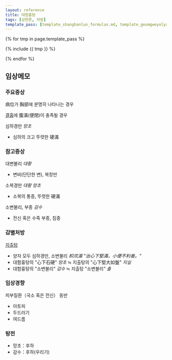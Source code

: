 ```yaml
---
layout: reference
title: 대함흉탕
tags: [상한론, 처방]
template_pass: [template_shanghanlun_formulas.md, template_geumgweyolyag_formulas.md, template_etc_formulas.md]
---
```



{% for tmp in page.template_pass %}

{% include {{ tmp }} %}

{% endfor %}


## 임상메모

### 주요증상

病位가 胸部에 분명히 나타나는 경우

[결흉]({{site.sympurl}}/결흉)에 腹滿(便閉)이 충족될 경우

심하경만 _망초_
* 심하의 크고 뚜렷한 硬滿

### 참고증상

대변불리 _대황_
* 변비(단단한 변), 복창만

소복경만 _대황 망초_
* 소복의 통증, 뚜렷한 硬滿

소변불리, 부종 _감수_
* 전신 혹은 수족 부종, 침중

### 감별처방

[지출탕]({{site.formulaurl}}/지출탕)
* 양자 모두 심하경만, 소변불리 _枳朮湯 "治心下堅滿，小便不利者。"_
* 대함흉탕의 "心下石硬" _망초_ ≒ 지출탕의 "心下堅大如盤" _지실_
* 대함흉탕의 "소변불리" _감수_ ≒ 지출탕 "소변불리" _출_

### 임상경향

피부질환（국소 혹은 전신） 동반
* 아토피
* 두드러기
* 여드름

### 탕전

* 망초：후하
* 감수：후하(우리기)
